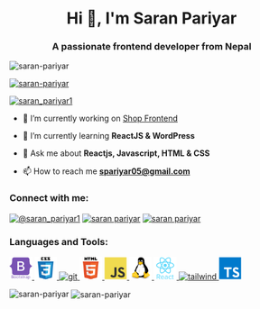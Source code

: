 
<h1 align="center">Hi 👋, I'm Saran Pariyar</h1>
<h3 align="center">A passionate frontend developer from Nepal</h3>

<p align="left"> <img src="https://komarev.com/ghpvc/?username=saran-pariyar&label=Profile%20views&color=0e75b6&style=flat" alt="saran-pariyar" /> </p>

<p align="left"> <a href="https://github.com/ryo-ma/github-profile-trophy"><img src="https://github-profile-trophy.vercel.app/?username=Saran-pariyar" alt="saran-pariyar" /></a> </p>

<p align="left"> <a href="https://twitter.com/saran_pariyar1" target="blank"><img src="https://img.shields.io/twitter/follow/saran_pariyar1?logo=twitter&style=for-the-badge" alt="saran_pariyar1" /></a> </p>

- 🔭 I’m currently working on [Shop Frontend](https://github.com/Saran-pariyar/pratima_sabji_pasal)

- 🌱 I’m currently learning **ReactJS & WordPress**

- 💬 Ask me about **Reactjs, Javascript, HTML & CSS**

- 📫 How to reach me **spariyar05@gmail.com**

<h3 align="left">Connect with me:</h3>
<p align="left">
<a href="[https://twitter.com/saran_pariyar1](https://twitter.com/saran_pariyar1)" target="blank"><img align="center" src="https://raw.githubusercontent.com/rahuldkjain/github-profile-readme-generator/master/src/images/icons/Social/twitter.svg" alt="@saran_pariyar1" height="30" width="40" /></a>
<a href="[https://linkedin.com/in/Saran Pariyar](https://www.linkedin.com/in/saran-pariyar-5078b5217/)" target="blank"><img align="center" src="https://raw.githubusercontent.com/rahuldkjain/github-profile-readme-generator/master/src/images/icons/Social/linked-in-alt.svg" alt="saran pariyar" height="30" width="40" /></a>
<a href="[https://fb.com/saran pariyar](https://www.facebook.com/saran.pariyar.50/)" target="blank"><img align="center" src="https://raw.githubusercontent.com/rahuldkjain/github-profile-readme-generator/master/src/images/icons/Social/facebook.svg" alt="saran pariyar" height="30" width="40" /></a>
</p>

<h3 align="left">Languages and Tools:</h3>
<p align="left"> <a href="https://getbootstrap.com" target="_blank" rel="noreferrer"> <img src="https://raw.githubusercontent.com/devicons/devicon/master/icons/bootstrap/bootstrap-plain-wordmark.svg" alt="bootstrap" width="40" height="40"/> </a> <a href="https://www.w3schools.com/css/" target="_blank" rel="noreferrer"> <img src="https://raw.githubusercontent.com/devicons/devicon/master/icons/css3/css3-original-wordmark.svg" alt="css3" width="40" height="40"/> </a> <a href="https://git-scm.com/" target="_blank" rel="noreferrer"> <img src="https://www.vectorlogo.zone/logos/git-scm/git-scm-icon.svg" alt="git" width="40" height="40"/> </a> <a href="https://www.w3.org/html/" target="_blank" rel="noreferrer"> <img src="https://raw.githubusercontent.com/devicons/devicon/master/icons/html5/html5-original-wordmark.svg" alt="html5" width="40" height="40"/> </a> <a href="https://developer.mozilla.org/en-US/docs/Web/JavaScript" target="_blank" rel="noreferrer"> <img src="https://raw.githubusercontent.com/devicons/devicon/master/icons/javascript/javascript-original.svg" alt="javascript" width="40" height="40"/> </a> <a href="https://www.linux.org/" target="_blank" rel="noreferrer"> <img src="https://raw.githubusercontent.com/devicons/devicon/master/icons/linux/linux-original.svg" alt="linux" width="40" height="40"/> </a> <a href="https://reactjs.org/" target="_blank" rel="noreferrer"> <img src="https://raw.githubusercontent.com/devicons/devicon/master/icons/react/react-original-wordmark.svg" alt="react" width="40" height="40"/> </a> <a href="https://tailwindcss.com/" target="_blank" rel="noreferrer"> <img src="https://www.vectorlogo.zone/logos/tailwindcss/tailwindcss-icon.svg" alt="tailwind" width="40" height="40"/> </a> <a href="https://www.typescriptlang.org/" target="_blank" rel="noreferrer"> <img src="https://raw.githubusercontent.com/devicons/devicon/master/icons/typescript/typescript-original.svg" alt="typescript" width="40" height="40"/> </a> </p>

<p><img align="left" src="https://github-readme-stats.vercel.app/api/top-langs?username=saran-pariyar&show_icons=true&locale=en&layout=compact" alt="saran-pariyar" /></p>

<p>&nbsp;<img align="center" src="https://github-readme-stats.vercel.app/api?username=saran-pariyar&show_icons=true&locale=en" alt="saran-pariyar" /></p>
